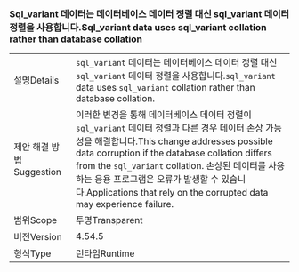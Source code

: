 ### <a name="sqlvariant-data-uses-sqlvariant-collation-rather-than-database-collation"></a><span data-ttu-id="40e52-101">Sql_variant 데이터는 데이터베이스 데이터 정렬 대신 sql_variant 데이터 정렬을 사용합니다.</span><span class="sxs-lookup"><span data-stu-id="40e52-101">Sql_variant data uses sql_variant collation rather than database collation</span></span>

|   |   |
|---|---|
|<span data-ttu-id="40e52-102">설명</span><span class="sxs-lookup"><span data-stu-id="40e52-102">Details</span></span>|<span data-ttu-id="40e52-103"><code>sql_variant</code> 데이터는 데이터베이스 데이터 정렬 대신 <code>sql_variant</code> 데이터 정렬을 사용합니다.</span><span class="sxs-lookup"><span data-stu-id="40e52-103"><code>sql_variant</code> data uses <code>sql_variant</code> collation rather than database collation.</span></span>|
|<span data-ttu-id="40e52-104">제안 해결 방법</span><span class="sxs-lookup"><span data-stu-id="40e52-104">Suggestion</span></span>|<span data-ttu-id="40e52-105">이러한 변경을 통해 데이터베이스 데이터 정렬이 <code>sql_variant</code> 데이터 정렬과 다른 경우 데이터 손상 가능성을 해결합니다.</span><span class="sxs-lookup"><span data-stu-id="40e52-105">This change addresses possible data corruption if the database collation differs from the <code>sql_variant</code> collation.</span></span> <span data-ttu-id="40e52-106">손상된 데이터를 사용하는 응용 프로그램은 오류가 발생할 수 있습니다.</span><span class="sxs-lookup"><span data-stu-id="40e52-106">Applications that rely on the corrupted data may experience failure.</span></span>|
|<span data-ttu-id="40e52-107">범위</span><span class="sxs-lookup"><span data-stu-id="40e52-107">Scope</span></span>|<span data-ttu-id="40e52-108">투명</span><span class="sxs-lookup"><span data-stu-id="40e52-108">Transparent</span></span>|
|<span data-ttu-id="40e52-109">버전</span><span class="sxs-lookup"><span data-stu-id="40e52-109">Version</span></span>|<span data-ttu-id="40e52-110">4.5</span><span class="sxs-lookup"><span data-stu-id="40e52-110">4.5</span></span>|
|<span data-ttu-id="40e52-111">형식</span><span class="sxs-lookup"><span data-stu-id="40e52-111">Type</span></span>|<span data-ttu-id="40e52-112">런타임</span><span class="sxs-lookup"><span data-stu-id="40e52-112">Runtime</span></span>|

